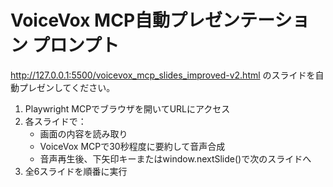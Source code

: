 # VoiceVox MCP自動プレゼンテーション プロンプト

http://127.0.0.1:5500/voicevox_mcp_slides_improved-v2.html 
 のスライドを自動プレゼンしてください。

1. Playwright MCPでブラウザを開いてURLにアクセス
2. 各スライドで：
   - 画面の内容を読み取り
   - VoiceVox MCPで30秒程度に要約して音声合成
   - 音声再生後、下矢印キーまたはwindow.nextSlide()で次のスライドへ
3. 全6スライドを順番に実行
